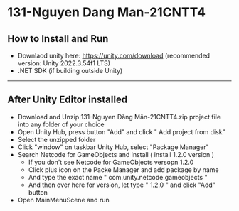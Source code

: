 
# 131-Nguyen Dang Man-21CNTT4

## How to Install and Run
- Downlaod unity here: https://unity.com/download (recommended version: Unity 2022.3.54f1 LTS)
- .NET SDK (if building outside Unity)
-------------------------------------------
## After Unity Editor installed
- Download and Unzip 131-Nguyen Đăng Mãn-21CNTT4.zip  project file into any folder of your choice
- Open Unity Hub, press button "Add" and click " Add project from disk"
- Select the unzipped folder
- Click "window" on taskbar Unity Hub, select "Package Manager"
- Search Netcode for GameObjects and install ( install 1.2.0 version )
  - If you don't see Netcode for GameObjects versopn 1.2.0
  - Click plus icon on the Packe Manager and add package by name
  - And type the exact name " com.unity.netcode.gameobjects "
  - And then over here for version, let type " 1.2.0 " and click "Add" button
- Open MainMenuScene and run

